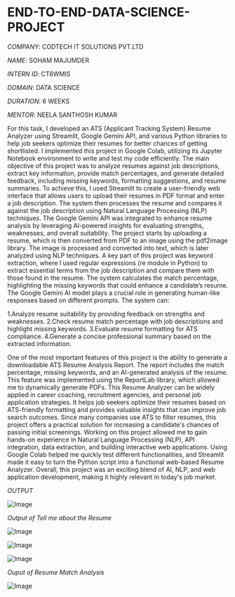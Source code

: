 # END-TO-END-DATA-SCIENCE-PROJECT

*COMPANY*: CODTECH IT SOLUTIONS PVT.LTD

*NAME*: SOHAM MAJUMDER

*INTERN ID*: CT6WMIS

*DOMAIN*: DATA SCIENCE

*DURATION*: 6 WEEKS

*MENTOR*: NEELA SANTHOSH KUMAR

For this task, I developed an ATS (Applicant Tracking System) Resume Analyzer using Streamlit, Google Gemini API, and various Python libraries to help job seekers optimize their resumes for better chances of getting shortlisted. I implemented this project in Google Colab, utilizing its Jupyter Notebook environment to write and test my code efficiently. The main objective of this project was to analyze resumes against job descriptions, extract key information, provide match percentages, and generate detailed feedback, including missing keywords, formatting suggestions, and resume summaries.
To achieve this, I used Streamlit to create a user-friendly web interface that allows users to upload their resumes in PDF format and enter a job description. The system then processes the resume and compares it against the job description using Natural Language Processing (NLP) techniques. The Google Gemini API was integrated to enhance resume analysis by leveraging AI-powered insights for evaluating strengths, weaknesses, and overall suitability.
The project starts by uploading a resume, which is then converted from PDF to an image using the pdf2image library. The image is processed and converted into text, which is later analyzed using NLP techniques. A key part of this project was keyword extraction, where I used regular expressions (re module in Python) to extract essential terms from the job description and compare them with those found in the resume. The system calculates the match percentage, highlighting the missing keywords that could enhance a candidate’s resume.
The Google Gemini AI model plays a crucial role in generating human-like responses based on different prompts. The system can:

  1.Analyze resume suitability by providing feedback on strengths and weaknesses.
  2.Check resume match percentage with job descriptions and highlight missing keywords.
  3.Evaluate resume formatting for ATS compliance.
  4.Generate a concise professional summary based on the extracted information.
  
One of the most important features of this project is the ability to generate a downloadable ATS Resume Analysis Report. The report includes the match percentage, missing keywords, and an AI-generated analysis of the resume. This feature was implemented using the ReportLab library, which allowed me to dynamically generate PDFs.
This Resume Analyzer can be widely applied in career coaching, recruitment agencies, and personal job application strategies. It helps job seekers optimize their resumes based on ATS-friendly formatting and provides valuable insights that can improve job search outcomes. Since many companies use ATS to filter resumes, this project offers a practical solution for increasing a candidate's chances of passing initial screenings.
Working on this project allowed me to gain hands-on experience in Natural Language Processing (NLP), API integration, data extraction, and building interactive web applications. Using Google Colab helped me quickly test different functionalities, and Streamlit made it easy to turn the Python script into a functional web-based Resume Analyzer. Overall, this project was an exciting blend of AI, NLP, and web application development, making it highly relevant in today's job market.

*OUTPUT*

![Image](https://github.com/user-attachments/assets/895e94ce-73cf-42c3-b8ef-e72b1ca024a7)

*Output of Tell me about the Resume*

![Image](https://github.com/user-attachments/assets/36c8f5b2-714a-41ba-932c-59199113e2cf)

![Image](https://github.com/user-attachments/assets/74294d99-098d-4429-8745-ad58116b1c24)

![Image](https://github.com/user-attachments/assets/92bf1328-6719-4958-8a90-d1ebe1a4ad16)

*Ouput of Resume Match Analysis*

![Image](https://github.com/user-attachments/assets/92bf1328-6719-4958-8a90-d1ebe1a4ad16)




